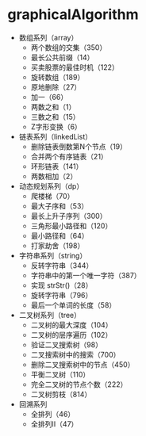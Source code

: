 # graphicalAlgorithm
* 数组系列（array）
    * 两个数组的交集（350）
    * 最长公共前缀（14）
    * 买卖股票的最佳时机（122）
    * 旋转数组（189）
    * 原地删除（27）
    * 加一（66）
    * 两数之和（1）
    * 三数之和（15）
    * Z字形变换（6）
* 链表系列（linkedList）
    * 删除链表倒数第N个节点（19）
    * 合并两个有序链表（21）
    * 环形链表（141）
    * 两数相加（2）
* 动态规划系列（dp）
    * 爬楼梯（70）
    * 最大子序和（53）
    * 最长上升子序列（300）
    * 三角形最小路径和（120）
    * 最小路径和（64）
    * 打家劫舍（198）
* 字符串系列（string）
    * 反转字符串（344）
    * 字符串中的第一个唯一字符（387）
    * 实现 strStr()（28）
    * 旋转字符串（796）
    * 最后一个单词的长度（58）
* 二叉树系列（tree）
    * 二叉树的最大深度（104）
    * 二叉树的层序遍历（102）
    * 验证二叉搜索树（98）
    * 二叉搜索树中的搜索（700）
    * 删除二叉搜索树中的节点（450）
    * 平衡二叉树（110）
    * 完全二叉树的节点个数（222）
    * 二叉树剪枝（814）
* 回溯系列
    * 全排列（46）
    * 全排列II（47）